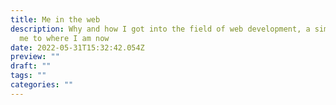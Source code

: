 ```yaml
---
title: Me in the web
description: Why and how I got into the field of web development, a simple journey that led
  me to where I am now
date: 2022-05-31T15:32:42.054Z
preview: ""
draft: ""
tags: ""
categories: ""
---
```


